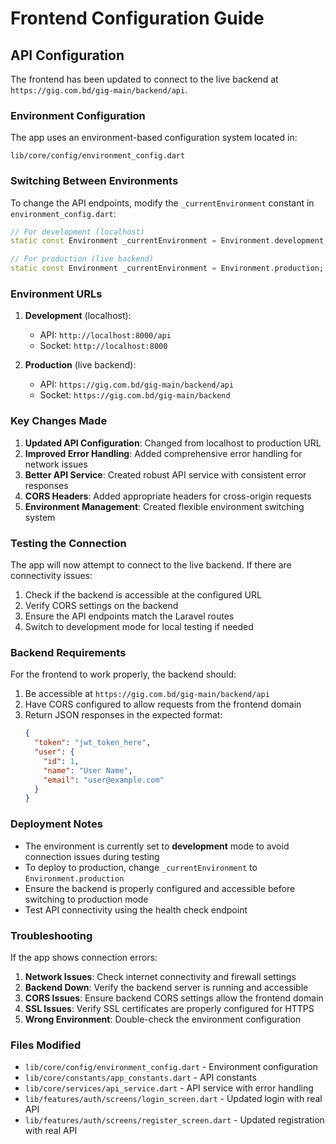 # Frontend Configuration Guide

## API Configuration

The frontend has been updated to connect to the live backend at `https://gig.com.bd/gig-main/backend/api`. 

### Environment Configuration

The app uses an environment-based configuration system located in:
```
lib/core/config/environment_config.dart
```

### Switching Between Environments

To change the API endpoints, modify the `_currentEnvironment` constant in `environment_config.dart`:

```dart
// For development (localhost)
static const Environment _currentEnvironment = Environment.development;

// For production (live backend)
static const Environment _currentEnvironment = Environment.production;
```

### Environment URLs

1. **Development** (localhost):
   - API: `http://localhost:8000/api`
   - Socket: `http://localhost:8000`

2. **Production** (live backend):
   - API: `https://gig.com.bd/gig-main/backend/api`
   - Socket: `https://gig.com.bd/gig-main/backend`

### Key Changes Made

1. **Updated API Configuration**: Changed from localhost to production URL
2. **Improved Error Handling**: Added comprehensive error handling for network issues
3. **Better API Service**: Created robust API service with consistent error responses
4. **CORS Headers**: Added appropriate headers for cross-origin requests
5. **Environment Management**: Created flexible environment switching system

### Testing the Connection

The app will now attempt to connect to the live backend. If there are connectivity issues:

1. Check if the backend is accessible at the configured URL
2. Verify CORS settings on the backend
3. Ensure the API endpoints match the Laravel routes
4. Switch to development mode for local testing if needed

### Backend Requirements

For the frontend to work properly, the backend should:

1. Be accessible at `https://gig.com.bd/gig-main/backend/api`
2. Have CORS configured to allow requests from the frontend domain
3. Return JSON responses in the expected format:
   ```json
   {
     "token": "jwt_token_here",
     "user": {
       "id": 1,
       "name": "User Name",
       "email": "user@example.com"
     }
   }
   ```

### Deployment Notes

- The environment is currently set to **development** mode to avoid connection issues during testing
- To deploy to production, change `_currentEnvironment` to `Environment.production`
- Ensure the backend is properly configured and accessible before switching to production mode
- Test API connectivity using the health check endpoint

### Troubleshooting

If the app shows connection errors:

1. **Network Issues**: Check internet connectivity and firewall settings
2. **Backend Down**: Verify the backend server is running and accessible
3. **CORS Issues**: Ensure backend CORS settings allow the frontend domain
4. **SSL Issues**: Verify SSL certificates are properly configured for HTTPS
5. **Wrong Environment**: Double-check the environment configuration

### Files Modified

- `lib/core/config/environment_config.dart` - Environment configuration
- `lib/core/constants/app_constants.dart` - API constants
- `lib/core/services/api_service.dart` - API service with error handling
- `lib/features/auth/screens/login_screen.dart` - Updated login with real API
- `lib/features/auth/screens/register_screen.dart` - Updated registration with real API